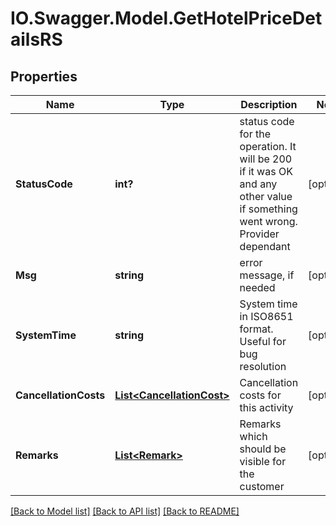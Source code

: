 # IO.Swagger.Model.GetHotelPriceDetailsRS
## Properties

Name | Type | Description | Notes
------------ | ------------- | ------------- | -------------
**StatusCode** | **int?** | status code for the operation. It will be 200 if it was OK and any other value if something went wrong. Provider dependant | [optional] 
**Msg** | **string** | error message, if needed | [optional] 
**SystemTime** | **string** | System time in ISO8651 format. Useful for bug resolution | [optional] 
**CancellationCosts** | [**List&lt;CancellationCost&gt;**](CancellationCost.md) | Cancellation costs for this activity | [optional] 
**Remarks** | [**List&lt;Remark&gt;**](Remark.md) | Remarks which should be visible for the customer | [optional] 

[[Back to Model list]](../README.md#documentation-for-models) [[Back to API list]](../README.md#documentation-for-api-endpoints) [[Back to README]](../README.md)

